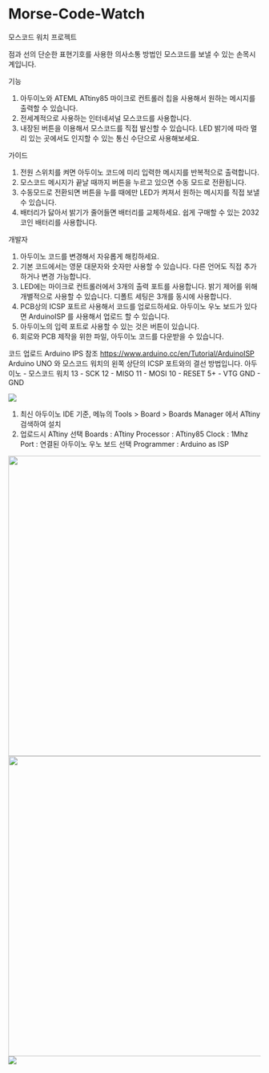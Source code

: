 # Morse-Code-Watch
모스코드 워치 프로젝트

점과 선의 단순한 표현기호를 사용한 의사소통 방법인 모스코드를 보낼 수 있는 손목시계입니다.

기능
1. 아두이노와 ATEML ATtiny85 마이크로 컨트롤러 칩을 사용해서 원하는 메시지를 출력할 수 있습니다.
2. 전세계적으로 사용하는 인터네셔널 모스코드를 사용합니다.
3. 내장된 버튼을 이용해서 모스코드를 직접 발신할 수 있습니다. LED 밝기에 따라 멀리 있는 곳에서도 인지할 수 있는 통신 수단으로 사용해보세요.

가이드
1. 전원 스위치를 켜면 아두이노 코드에 미리 입력한 메시지를 반복적으로 출력합니다.
2. 모스코드 메시지가 끝날 때까지 버튼을 누르고 있으면 수동 모드로 전환됩니다.
3. 수동모드로 전환되면 버튼을 누를 때에만 LED가 켜져서 원하는 메시지를 직접 보낼 수 있습니다.
4. 배터리가 닳아서 밝기가 줄어들면 배터리를 교체하세요. 쉽게 구매할 수 있는 2032 코인 배터리를 사용합니다.

개발자
1. 아두이노 코드를 변경해서 자유롭게 해킹하세요.
2. 기본 코드에서는 영문 대문자와 숫자만 사용할 수 있습니다. 다른 언어도 직접 추가하거나 변경 가능합니다.
3. LED에는 마이크로 컨트롤러에서 3개의 출력 포트를 사용합니다. 밝기 제어를 위해 개별적으로 사용할 수 있습니다. 디폴트 세팅은 3개를 동시에 사용합니다.
4. PCB상의 ICSP 포트르 사용해서 코드를 업로드하세요. 아두이노 우노 보드가 있다면 ArduinoISP 를 사용해서 업로드 할 수 있습니다.
5. 아두이노의 입력 포트로 사용할 수 있는 것은 버튼이 있습니다.
6. 회로와 PCB 제작을 위한 파일, 아두이노 코드를 다운받을 수 있습니다.

코드 업로드
Arduino IPS 참조 https://www.arduino.cc/en/Tutorial/ArduinoISP
Arduino UNO 와 모스코드 워치의 왼쪽 상단의 ICSP 포트와의 결선 방법입니다.
아두이노 - 모스코드 워치
13 - SCK
12 - MISO 
11 - MOSI
10 - RESET
5+ - VTG
GND - GND

<img src=https://www.arduino.cc/en/uploads/Tutorial/ISP.png>
  
1. 최신 아두이노 IDE 기준, 메뉴의 Tools > Board > Boards Manager 에서 ATtiny 검색하여 설치
2. 업로드시 ATtiny 선택
Boards : ATtiny
Processor : ATtiny85
Clock : 1Mhz
Port : 연결된 아두이노 우노 보드 선택
Programmer : Arduino as ISP



<img src=http://ringjoon.dothome.co.kr/morse_code_watch_01.jpg width=600>
<img src=http://ringjoon.dothome.co.kr/morse_code_watch_02.jpg width=600>
<img src=http://ringjoon.dothome.co.kr/morse_code.jpg>
